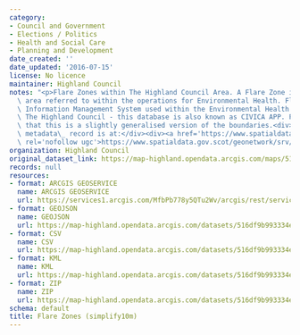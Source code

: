 ```yaml
---
category:
- Council and Government
- Elections / Politics
- Health and Social Care
- Planning and Development
date_created: ''
date_updated: '2016-07-15'
license: No licence
maintainer: Highland Council
notes: "<p>Flare Zones within The Highland Council Area. A Flare Zone is an administrative\
  \ area referred to within the operations for Environmental Health. Flare is the\
  \ Information Management System used within the Environmental Health Function of\
  \ The Highland Council - this database is also known as CIVICA APP. Please note\
  \ that this is a slightly generalised version of the boundaries.<div><br /></div><div>Gemini\
  \ metadata\_ record is at:</div><div><a href='https://www.spatialdata.gov.scot/geonetwork/srv/eng/catalog.search#/metadata/{4c20561e-1a50-4a7b-b4eb-98e2af45a00a}'\
  \ rel='nofollow ugc'>https://www.spatialdata.gov.scot/geonetwork/srv/eng/catalog.search#/metadata/{4c20561e-1a50-4a7b-b4eb-98e2af45a00a}</a></div></p>"
organization: Highland Council
original_dataset_link: https://map-highland.opendata.arcgis.com/maps/516df9b993334e37b8a160bd41e39103_0
records: null
resources:
- format: ARCGIS GEOSERVICE
  name: ARCGIS GEOSERVICE
  url: https://services1.arcgis.com/MfbPb778y5QTu2Wv/arcgis/rest/services/FlareZones_simplify10m/FeatureServer/0
- format: GEOJSON
  name: GEOJSON
  url: https://map-highland.opendata.arcgis.com/datasets/516df9b993334e37b8a160bd41e39103_0.geojson?outSR=%7B%22latestWkid%22%3A3857%2C%22wkid%22%3A102100%7D
- format: CSV
  name: CSV
  url: https://map-highland.opendata.arcgis.com/datasets/516df9b993334e37b8a160bd41e39103_0.csv?outSR=%7B%22latestWkid%22%3A3857%2C%22wkid%22%3A102100%7D
- format: KML
  name: KML
  url: https://map-highland.opendata.arcgis.com/datasets/516df9b993334e37b8a160bd41e39103_0.kml?outSR=%7B%22latestWkid%22%3A3857%2C%22wkid%22%3A102100%7D
- format: ZIP
  name: ZIP
  url: https://map-highland.opendata.arcgis.com/datasets/516df9b993334e37b8a160bd41e39103_0.zip?outSR=%7B%22latestWkid%22%3A3857%2C%22wkid%22%3A102100%7D
schema: default
title: Flare Zones (simplify10m)
---
```

